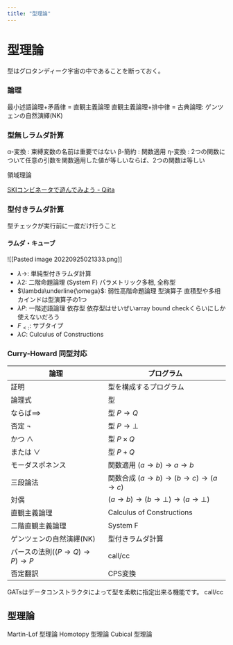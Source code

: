 ```yaml
---
title: "型理論"
---
```


# 型理論

型はグロタンディーク宇宙の中であることを断っておく。

### 論理
最小述語論理+矛盾律 = 直観主義論理
直観主義論理+排中律 = 古典論理: ゲンツェンの自然演繹(NK)


### 型無しラムダ計算
α-変換 : 束縛変数の名前は重要ではない
β-簡約 : 関数適用
η-変換 : 2つの関数について任意の引数を関数適用した値が等しいならば、2つの関数は等しい

領域理論

[SKIコンビネータで遊んでみよう - Qiita](https://qiita.com/Anko_9801/items/74af196cce123550001a)

### 型付きラムダ計算
型チェックが実行前に一度だけ行うこと

#### ラムダ・キューブ

![[Pasted image 20220925021333.png]]

- $\lambda\to$: 単純型付きラムダ計算
- $\lambda 2$: 二階命題論理 (System F)
パラメトリック多相, 全称型
- $\lambda\underline{\omega}$: 弱性高階命題論理
型演算子
直積型や多相カインドは型演算子の1つ
- $\lambda P$: 一階述語論理
依存型
依存型はせいぜいarray bound checkくらいにしか使えないだろう
- $F_{<:}$:
サブタイプ
- $\lambda C$: Culculus of Constructions

### Curry-Howard 同型対応
|論理|プログラム|
|---|---|
|証明|型を構成するプログラム|
|論理式|型|
|ならば$\implies$|型 $P\to Q$|
|否定 $\lnot$|型 $P\to\bot$|
|かつ $\land$|型 $P\times Q$|
|または $\lor$|型 $P+Q$|
|モーダスポネンス|関数適用 $(a \to b) \to a \to b$|
|三段論法|関数合成 $(a \to b) \to (b \to c) \to (a \to c)$ |
|対偶|$(a\to b)\to(b\to\bot)\to(a\to\bot)$|
|直観主義論理|Calculus of Constructions|
|二階直観主義論理|System F|
|ゲンツェンの自然演繹(NK)|型付きラムダ計算|
|パースの法則$((P→Q)→P)→P$|call/cc|
|否定翻訳|CPS変換|

GATsはデータコンストラクタによって型を柔軟に指定出来る機能です。
call/cc

## 型理論
Martin-Lof 型理論
Homotopy 型理論
Cubical 型理論